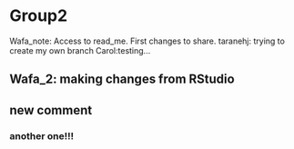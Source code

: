 # Group2
Wafa_note: Access to read_me. First changes to share. 
taranehj: trying to create my own branch 
Carol:testing...
## Wafa_2: making changes from RStudio
## new comment 
### another one!!!
